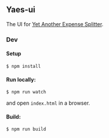 Yaes-ui
-------

The UI for [Yet Another Expense Splitter][1].

### Dev

#### Setup

    $ npm install

#### Run locally:

    $ npm run watch

  and open `index.html` in a browser.

#### Build:

    $ npm run build

[1]: https://github.com/gauravagarwalr/Yet-Another-Expense-Splitter
